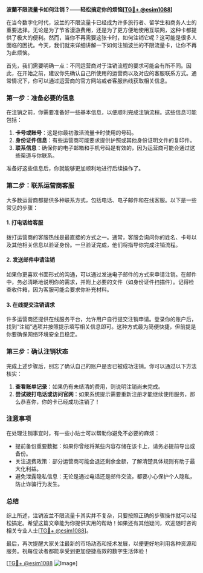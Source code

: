 **波蘭不限流量卡如何注销？——轻松搞定你的烦恼[[TG💪+ @esim1088](https://t.me/s/esim1088)]**

在当今数字化时代，波兰的不限流量卡已经成为许多旅行者、留学生和商务人士的重要选择。无论是为了节省漫游费用，还是为了更方便地使用互联网，这种卡都提供了极大的便利。然而，当你不再需要这张卡时，如何注销它呢？这可能是很多人面临的困扰。今天，我们就来详细讲解一下如何注销波兰的不限流量卡，让你不再为此烦恼。

首先，我们需要明确一点：不同运营商对于注销流程的要求可能会有所不同。因此，在开始之前，建议你先确认自己所使用的运营商以及对应的客服联系方式。通常情况下，你可以通过运营商的官方网站或者客服热线获取相关信息。

### **第一步：准备必要的信息**
在注销之前，你需要准备好一些基本信息，以便顺利完成注销流程。这些信息可能包括：
1. **卡号或账号**：这是你最初激活流量卡时使用的号码。
2. **身份证件信息**：有些运营商可能要求提供护照或其他身份证明文件的复印件。
3. **联系信息**：确保你的电子邮箱和手机号码是有效的，因为运营商可能会通过这些渠道与你联系。

准备好这些信息后，你就能够更加顺利地进行后续操作了。

### **第二步：联系运营商客服**
大多数运营商都提供多种联系方式，包括电话、电子邮件和在线客服。以下是一些常见的步骤：

#### **1. 打电话给客服**
拨打运营商的客服热线是最直接的方式之一。通常，客服会询问你的姓名、卡号以及其他相关信息以验证身份。一旦验证完成，他们将指导你完成注销流程。

#### **2. 发送邮件申请注销**
如果你更喜欢书面形式的沟通，可以通过发送电子邮件的方式来申请注销。在邮件中，务必清晰地说明你的需求，并附上必要的文件（如身份证件扫描件）。记得检查收件箱，因为客服可能会要求你补充材料。

#### **3. 在线提交注销请求**
许多运营商还提供在线服务平台，允许用户自行提交注销申请。登录你的账户后，找到“注销”选项并按照提示填写相关信息即可。这种方式最为简便快捷，但前提是你要确保网络环境安全且稳定。

### **第三步：确认注销状态**
完成上述步骤后，别忘了确认自己的账户是否已被成功注销。你可以通过以下方法核实：

1. **查看账单记录**：如果仍有未结清的费用，则说明注销尚未完成。
2. **尝试拨打电话或访问官网**：如果系统提示需要重新注册才能继续使用服务，那么恭喜你，你的卡已经成功注销了！

### **注意事项**
在处理注销事宜时，有一些小贴士可以帮助你避免不必要的麻烦：
- 提前备份重要数据：如果你曾经将某些内容存储在该卡上，请务必提前导出或备份。
- 关注退费政策：部分运营商可能会退还剩余金额，了解清楚具体规则有助于最大化利益。
- 避免泄露隐私信息：无论是通过电话还是邮件交流，都要小心保护个人隐私，防止诈骗行为发生。

### **总结**
综上所述，注销波兰不限流量卡其实并不复杂，只要按照正确的步骤操作就可以轻松搞定。希望这篇文章能为你提供实用的帮助！如果还有其他疑问，欢迎随时咨询相关专业人士[[TG💪+ @esim1088](https://t.me/s/esim1088)]。

最后，再次提醒大家关注最新的市场动态和技术发展，以便更好地利用各种资源和服务。祝每位读者都能享受到更加便捷高效的数字生活体验！

[[TG💪+ @esim1088](https://t.me/s/esim1088) ![Image](https://i.postimg.cc/4NQfJmqS/Snipaste-2025-05-13-00-14-12.png)]